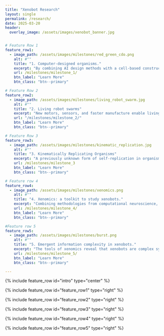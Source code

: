 ```yaml
---
title: "Xenobot Research"
layout: single
permalink: /research/
date: 2025-03-20
header:
  overlay_image: /assets/images/xenobot_banner.jpg


# Feature Row 1
feature_row1:
  - image_path: /assets/images/milestones/red_green_cdo.png
    alt: #""
    title: "1. Computer-designed organisms."
    excerpt: "By combining AI design methods with a cell-based construction toolkit, a scalable pipeline for designing and creating novel organisms is introduced."
    url: /milestones/milestone_1/
    btn_label: "Learn More"
    btn_class: "btn--primary"

# Feature Row 2
feature_row2:
  - image_path: /assets/images/milestones/living_robot_swarm.jpg
    alt: #""
    title: "2. Living robot swarms"
    excerpt: "New motors, sensors, and faster manufacture enable living robot swarms. By training xenobots to self-organize into multi-agent swarms, they can accomplish tasks no single bot could alone."
    url: "/milestones/milestone_2/"
    btn_label: "Learn More"
    btn_class: "btn--primary"

# Feature Row 3
feature_row3:
  - image_path: /assets/images/milestones/kinematic_replication.jpg
    alt: #""
    title: "3. Kinematically Replicating Organisms"
    excerpt: "A previously unknown form of self-replication in organisms, discovered and controlled by artificial intelligence and evolutionary optimization."
    url: /milestones/milestone_3
    btn_label: "Learn More"
    btn_class: "btn--primary"

# Feature row 4
feature_row4:
  - image_path: /assets/images/milestones/xenomics.png
    alt: #""
    title: "4. Xenomics: a toolkit to study xenobots."
    excerpt: "Combining methodologies from computational neuroscience, developmental biology, and information theory, xenomics is a new toolkit for scientists interested in understanding the internal structure of xenobots."
    url: /milestones/milestone_4/
    btn_label: "Learn More"
    btn_class: "btn--primary"

#Feature row 5
feature_row5:
  - image_path: /assets/images/milestones/burst.png
    alt: #""
    title: "5. Emergent information complexity in xenobots."
    excerpt: "The tools of xenomics reveal that xenobots are complex systems in their own right: cells are organized into sophisticated functional connectivity networks, and the bots integrate information over time."
    url: /milestones/milestone_5/
    btn_label: "Learn More"
    btn_class: "btn--primary"

---
```


{% include feature_row id="intro" type="center" %}

{% include feature_row id="feature_row1" type="right" %}

{% include feature_row id="feature_row2" type="right" %}

{% include feature_row id="feature_row3" type="right" %}

{% include feature_row id="feature_row4" type="right" %}

{% include feature_row id="feature_row5" type="right" %}
